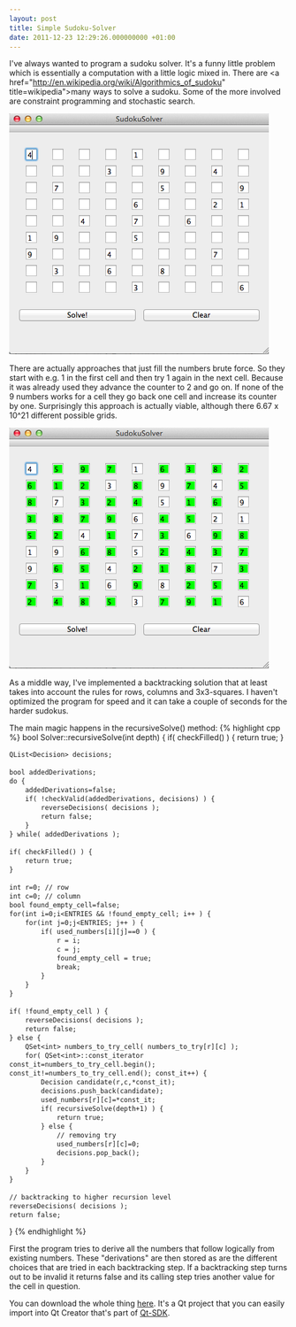 ```yaml
---
layout: post
title: Simple Sudoku-Solver
date: 2011-12-23 12:29:26.000000000 +01:00
---
```

I've always wanted to program a sudoku solver. It's a funny little problem which is essentially a computation with a little logic mixed in. There are <a href="http://en.wikipedia.org/wiki/Algorithmics_of_sudoku" title=wikipedia">many ways</a> to solve a sudoku. Some of the more involved are constraint programming and stochastic search. 

![Entered Sudoku](/images/Screen-Shot-2011-12-23-at-11.17.34.png)

There are actually approaches that just fill the numbers brute force. So they start with e.g. 1 in the first cell and then try 1 again in the next cell. Because it was already used they advance the counter to 2 and go on. If none of the 9 numbers works for a cell they go back one cell and increase its counter by one. Surprisingly this approach is actually viable, although there 6.67 x 10^21 different possible grids.

![Solved Sudoku](/images/Screen-Shot-2011-12-23-at-11.17.52.png)

As a middle way, I've implemented a backtracking solution that at least takes into account the rules for rows, columns and 3x3-squares. I haven't optimized the program for speed and it can take a couple of seconds for the harder sudokus.


The main magic happens in the recursiveSolve() method:
{% highlight cpp %}
bool Solver::recursiveSolve(int depth)
{
    if( checkFilled() ) {
        return true;
    }

    QList<Decision> decisions;

    bool addedDerivations;
    do {
        addedDerivations=false;
        if( !checkValid(addedDerivations, decisions) ) {
            reverseDecisions( decisions );
            return false;
        }
    } while( addedDerivations );

    if( checkFilled() ) {
        return true;
    }

    int r=0; // row
    int c=0; // column
    bool found_empty_cell=false;
    for(int i=0;i<ENTRIES && !found_empty_cell; i++ ) {
        for(int j=0;j<ENTRIES; j++ ) {
            if( used_numbers[i][j]==0 ) {
                r = i;
                c = j;
                found_empty_cell = true;
                break;
            }
        }
    }

    if( !found_empty_cell ) {
        reverseDecisions( decisions );
        return false;
    } else {
        QSet<int> numbers_to_try_cell( numbers_to_try[r][c] );
        for( QSet<int>::const_iterator const_it=numbers_to_try_cell.begin(); const_it!=numbers_to_try_cell.end(); const_it++) {
            Decision candidate(r,c,*const_it);
            decisions.push_back(candidate);
            used_numbers[r][c]=*const_it;
            if( recursiveSolve(depth+1) ) {
                return true;
            } else {
                // removing try
                used_numbers[r][c]=0;
                decisions.pop_back();
            }
        }
    }

    // backtracking to higher recursion level
    reverseDecisions( decisions );
    return false;
}
{% endhighlight %}

First the program tries to derive all the numbers that follow logically from existing numbers. These "derivations" are then stored as are the different choices that are tried in each backtracking step. If a backtracking step turns out to be invalid it returns false and its calling step tries another value for the cell in question.

You can download the whole thing <a href='/assets/SudokuSolver_0.1.zip'>here</a>. It's a Qt project that you can easily import into Qt Creator that's part of <a href="http://qt.nokia.com/products/qt-sdk/" title="Qt-SDK">Qt-SDK</a>.
